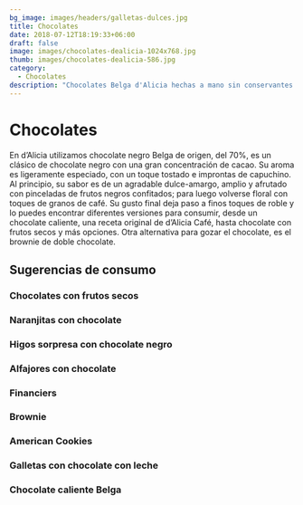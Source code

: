 ```yaml
---
bg_image: images/headers/galletas-dulces.jpg
title: Chocolates
date: 2018-07-12T18:19:33+06:00
draft: false
image: images/chocolates-dealicia-1024x768.jpg
thumb: images/chocolates-dealicia-586.jpg
category:
  - Chocolates
description: "Chocolates Belga d'Alicia hechas a mano sin conservantes. "
---
```

# Chocolates

En d’Alicia utilizamos chocolate negro Belga de origen, del 70%, es un clásico de chocolate negro con una gran concentración de cacao. Su aroma es ligeramente especiado, con un toque tostado e improntas de capuchino. Al principio, su sabor es de un agradable dulce-amargo, amplio y afrutado con pinceladas de frutos negros confitados; para luego volverse floral con toques de granos de café. Su gusto final deja paso a finos toques de roble y lo puedes encontrar diferentes versiones para consumir, desde un chocolate caliente, una receta original de d’Alicia Café, hasta chocolate con frutos secos y más opciones. Otra alternativa para gozar el chocolate, es el brownie de doble chocolate.

## Sugerencias de consumo

### **Chocolates con frutos secos** 

### **Naranjitas con chocolate**

### **Higos sorpresa con chocolate negro**

### **Alfajores con chocolate** 

### **Financiers**

### **Brownie** 

### **American Cookies** 

### **Galletas con chocolate con leche**

### **Chocolate caliente Belga**